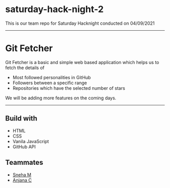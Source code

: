 # saturday-hack-night-2
This is our team repo for Saturday Hacknight conducted on 04/09/2021 

-----

# Git Fetcher

Git Fetcher is a basic and simple web based application which helps us to fetch the details of
- Most followed personalities in GitHub
- Followers between a specific range
- Repositories which have the selected number of stars

We will be adding more features on the coming days. 

----

## Build with
- HTML
- CSS 
- Vanila JavaScript
- GitHub API

## Teammates

- [Sneha M](https://github.com/Sneha314)
- [Anjana C](https://github.com/anjana-c-maker)
